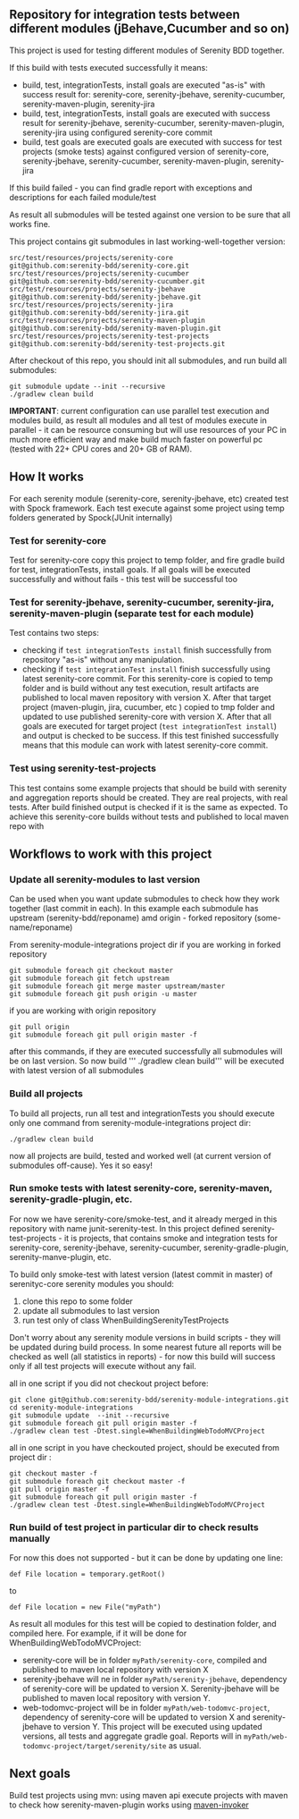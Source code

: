 ## Repository for integration tests between different modules (jBehave,Cucumber and so on)  

This project is used for testing different modules of Serenity BDD together.

If this build with tests executed successfully it means: 
 - build, test, integrationTests, install goals are executed "as-is" with success result for: serenity-core, serenity-jbehave, serenity-cucumber, serenity-maven-plugin, serenity-jira
 - build, test, integrationTests, install goals are executed with success result for serenity-jbehave, serenity-cucumber, serenity-maven-plugin, serenity-jira using configured serenity-core commit
 - build, test goals are executed goals are executed with success for test projects (smoke tests) against configured version of serenity-core, serenity-jbehave, serenity-cucumber, serenity-maven-plugin, serenity-jira

If this build failed - you can find gradle report with exceptions and descriptions for each failed module/test

As result all submodules will be tested against one version to be sure that all works fine. 

This project contains git submodules in last working-well-together version:

```
src/test/resources/projects/serenity-core           git@github.com:serenity-bdd/serenity-core.git
src/test/resources/projects/serenity-cucumber       git@github.com:serenity-bdd/serenity-cucumber.git
src/test/resources/projects/serenity-jbehave        git@github.com:serenity-bdd/serenity-jbehave.git
src/test/resources/projects/serenity-jira           git@github.com:serenity-bdd/serenity-jira.git
src/test/resources/projects/serenity-maven-plugin   git@github.com:serenity-bdd/serenity-maven-plugin.git
src/test/resources/projects/serenity-test-projects  git@github.com:serenity-bdd/serenity-test-projects.git
```

After checkout of this repo, you should init all submodules, and run build all submodules: 

```
git submodule update --init --recursive
./gradlew clean build
```

**IMPORTANT**:
current configuration can use parallel test execution and modules build, as result all modules and all test of modules execute in parallel - it can be resource consuming but will use resources of your PC in much more efficient way and make build much faster on powerful pc (tested with 22+ CPU cores and 20+ GB of RAM). 

## How It works

For each serenity module (serenity-core, serenity-jbehave, etc) created test with Spock framework. Each test execute against some project using temp folders generated by Spock(JUnit internally)

### Test for serenity-core
Test for serenity-core copy this project to temp folder, and fire gradle build for test, integrationTests, install goals. If all goals will be executed successfully and without fails - this test will be successful too

### Test for serenity-jbehave, serenity-cucumber, serenity-jira, serenity-maven-plugin (separate test for each module)
Test contains two steps:
 - checking if `test integrationTests install` finish successfully from repository "as-is" without any manipulation.
 - checking if `test integrationTest install` finish successfully using latest serenity-core commit. For this serenity-core is copied to temp folder and is build without any test execution, result artifacts are published to local maven repository with version X. After that target project (maven-plugin, jira, cucumber, etc ) copied to tmp folder and updated to use published serenity-core with version X. After that all goals are executed for target project (`test integrationTest install`) and output is checked to be success. If this test finished successfully means that this module can work with latest serenity-core commit.

### Test using serenity-test-projects
This test contains some example projects that should be build with serenity and aggregation reports should be created. They are real projects, with real tests. After build finished output is checked if it is the same as expected. To achieve this serenity-core builds without tests and published to local maven repo with  


## Workflows to work with this project

### Update all serenity-modules to last version
Can be used when you want update submodules to check how they work together (last commit in each). In this example each submodule has upstream (serenity-bdd/reponame) amd origin - forked repository (some-name/reponame)

From serenity-module-integrations project dir if you are working in forked repository
```
git submodule foreach git checkout master
git submodule foreach git fetch upstream
git submodule foreach git merge master upstream/master
git submodule foreach git push origin -u master

```
if you are working with origin repository

```
git pull origin
git submodule foreach git pull origin master -f
```

after this commands, if they are executed successfully all submodules will be on last version. So now build ''' ./gradlew clean build''' will be executed with latest version of all submodules

### Build all projects

To build all projects, run all test and integrationTests you should execute only one command from serenity-module-integrations project dir:

```
./gradlew clean build
```

now all projects are build, tested and worked well (at current version of submodules off-cause). Yes it so easy!

### Run smoke tests with latest serenity-core, serenity-maven, serenity-gradle-plugin, etc.

For now we have serenity-core/smoke-test, and it already merged in this repository with name junit-serenity-test.
In this project defined serenity-test-projects - it is projects, that contains smoke and integration tests for serenity-core, serenity-jbehave, serenity-cucumber, serenity-gradle-plugin, serenity-manve-plugin, etc.  
 
To build only smoke-test with latest version (latest commit in master) of serenityc-core serenity modules you should:

 1. clone this repo to some folder
 2. update all submodules to last version
 3. run test only of class WhenBuildingSerenityTestProjects

Don't worry about any serenity module versions in build scripts - they will be updated during build process. 
In some nearest future all reports will be checked as well (all statistics in reports) - for now this build will success only if all test projects will execute without any fail.

all in one script if you did not checkout project before:
```
git clone git@github.com:serenity-bdd/serenity-module-integrations.git 
cd serenity-module-integrations
git submodule update  --init --recursive
git submodule foreach git pull origin master -f
./gradlew clean test -Dtest.single=WhenBuildingWebTodoMVCProject
```

all in one script in you have checkouted project, should be executed from project dir :
```
git checkout master -f
git submodule foreach git checkout master -f
git pull origin master -f
git submodule foreach git pull origin master -f
./gradlew clean test -Dtest.single=WhenBuildingWebTodoMVCProject
```

### Run build of test project in particular dir to check results manually
For now this does not supported - but it can be done by updating one line:
```
def File location = temporary.getRoot()
```
to 
```
def File location = new File("myPath")
```

As result all modules for this test will be copied to destination folder, and compiled here. For example, if it will be done for WhenBuildingWebTodoMVCProject:
 - serenity-core will be in folder `myPath/serenity-core`, compiled and published to maven local repository with version X
 - serenity-jbehave will ne in folder `myPath/serenity-jbehave`, dependency of serenity-core will be updated to version X. Serenity-jbehave will be published to maven local repository with version Y.
 - web-todomvc-project will be in folder `myPath/web-todomvc-project`, dependency of serenity-core will be updated to version X and serenity-jbehave to version Y. This project will be executed using updated versions, all tests and aggregate gradle goal. Reports will in `myPath/web-todomvc-project/target/serenity/site` as usual.   

## Next goals
Build test projects using mvn:
using maven api execute projects with maven to check how serenity-maven-plugin works using [maven-invoker](http://maven.apache.org/shared/maven-invoker/usage.html)


    
    
